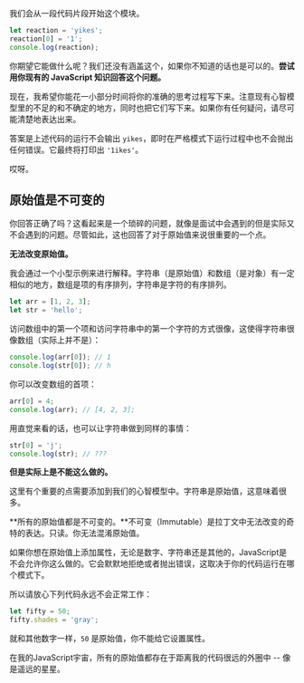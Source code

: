 我们会从一段代码片段开始这个模块。
```javascript
let reaction = 'yikes';
reaction[0] = '1';
console.log(reaction);
```
你期望它能做什么呢？我们还没有涵盖这个，如果你不知道的话也是可以的。**尝试用你现有的 JavaScript 知识回答这个问题。**

现在，我希望你能花一小部分时间将你的准确的思考过程写下来。注意现有心智模型里的不足的和不确定的地方，同时也把它们写下来。如果你有任何疑问，请尽可能清楚地表达出来。

答案是上述代码的运行不会输出 `yikes`，即时在严格模式下运行过程中也不会抛出任何错误。它最终将打印出 `'1ikes'`。

哎呀。
## 原始值是不可变的

你回答正确了吗？这看起来是一个琐碎的问题，就像是面试中会遇到的但是实际又不会遇到的问题。尽管如此，这也回答了对于原始值来说很重要的一个点。

**无法改变原始值。**

我会通过一个小型示例来进行解释。字符串（是原始值）和数组（是对象）有一定相似的地方，数组是项的有序排列，字符串是字符的有序排列。
```javascript
let arr = [1, 2, 3];
let str = 'hello';
```
访问数组中的第一个项和访问字符串中的第一个字符的方式很像，这使得字符串很像数组（实际上并不是）：
```javascript
console.log(arr[0]); // 1
console.log(str[0]); // h
```
你可以改变数组的首项：
```javascript
arr[0] = 4;
console.log(arr); // [4, 2, 3];
```
用直觉来看的话，也可以让字符串做到同样的事情：
```javascript
str[0] = 'j';
console.log(str); // ???
```
**但是实际上是不能这么做的。**

这里有个重要的点需要添加到我们的心智模型中。字符串是原始值，这意味着很多。

**所有的原始值都是不可变的。**不可变（Immutable）是拉丁文中无法改变的奇特的表达。只读。你无法混淆原始值。

如果你想在原始值上添加属性，无论是数字、字符串还是其他的，JavaScript是不会允许你这么做的。它会默默地拒绝或者抛出错误，这取决于你的代码运行在哪个模式下。

所以请放心下列代码永远不会正常工作：
```javascript
let fifty = 50;
fifty.shades = 'gray';
```
就和其他数字一样，`50` 是原始值，你不能给它设置属性。

在我的JavaScript宇宙，所有的原始值都存在于距离我的代码很远的外圈中 -- 像是遥远的星星。
